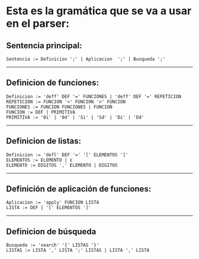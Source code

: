 # Esta es la gramática que se va a usar en el parser:
## Sentencia principal:
```
Sentencia := Definicion ';' | Aplicacion  ';' | Busqueda ';'
```
---
## Definicion de funciones:
```
Definicion := 'deff' DEF '=' FUNCIONES | 'deff' DEF '=' REPETICION
REPETICION := FUNCION '<' FUNCION '>' FUNCION
FUNCIONES := FUNCION FUNCIONES | FUNCION
FUNCION := DEF | PRIMITIVA
PRIMITIVA := '0i' | '0d' | 'Si' | 'Sd' | 'Di' | 'Dd'
```
---
## Definicion de listas:
```
Definicion := 'defl' DEF '=' '[' ELEMENTOS ']'
ELEMENTOS := ELEMENTO | ε
ELEMENTO := DIGITOS ',' ELEMENTO | DIGITOS
```
---
## Definición de aplicación de funciones:
```
Aplicacion := 'apply' FUNCION LISTA
LISTA := DEF | '[' ELEMENTOS ']'
```
---
## Definicion de búsqueda
```
Busqueda := 'search' '{' LISTAS '}'
LISTAS := LISTA ',' LISTA ';' LISTAS | LISTA ',' LISTA
```